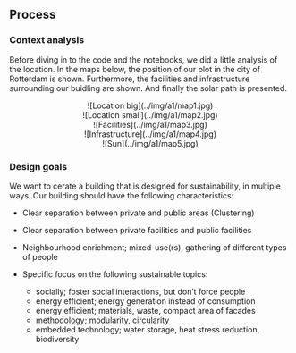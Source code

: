 ## Process

### Context analysis
Before diving in to the code and the notebooks, we did a little analysis of the location. In the maps below, the position of our plot in the city of Rotterdam is shown. Furthermore, the facilities and infrastructure surrounding our buidling are shown. And finally the solar path is presented.
<center>
    ![Location big](../img/a1/map1.jpg)
</center>

<center>
    ![Location small](../img/a1/map2.jpg)
</center>

<center>
    ![Facilities](../img/a1/map3.jpg)
</center>

<center>
    ![Infrastructure](../img/a1/map4.jpg)
</center>

<center>
    ![Sun](../img/a1/map5.jpg)
</center>

### Design goals
We want to cerate a building that is designed for sustainability, in multiple ways. Our building should have the following characteristics:

+ Clear separation between private and public areas (Clustering)

+ Clear separation between private facilities and public facilities

+ Neighbourhood enrichment; mixed-use(rs), gathering of different types of people

+ Specific focus on the following sustainable topics:

    + socially; foster social interactions, but don’t force people
    + energy efficient; energy generation instead of consumption
    + energy efficient; materials, waste, compact area of facades
    + methodology; modularity, circularity 
    + embedded technology; water storage, heat stress reduction, biodiversity
